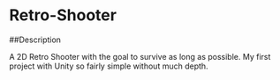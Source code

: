 # Retro-Shooter

##Description

A 2D Retro Shooter with the goal to survive as long as possible. My first project with Unity so fairly simple without much depth.

